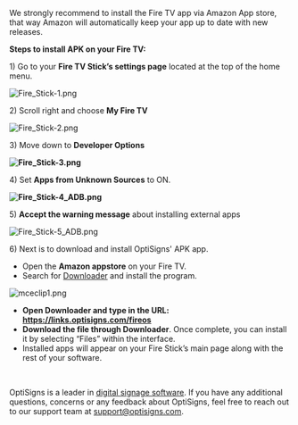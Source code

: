 <p>We strongly recommend to install the Fire TV app via Amazon App store, that way Amazon will automatically keep your app up to date with new releases.</p>
<p><span class="wysiwyg-font-size-large"><strong>Steps to install APK on your Fire TV:</strong></span></p>
<p>1) Go to your <strong>Fire TV Stick’s settings page</strong> located at the top of the home menu.</p>
<p><img src="https://support.optisigns.com/hc/article_attachments/1500012107941" alt="Fire_Stick-1.png"></p>
<p>2) Scroll right and choose <strong>My Fire TV</strong></p>
<p><img src="https://support.optisigns.com/hc/article_attachments/1500012107921" alt="Fire_Stick-2.png"></p>
<p>3) Move down to <strong>Developer Options</strong></p>
<p><strong><img src="https://support.optisigns.com/hc/article_attachments/1500011806502" alt="Fire_Stick-3.png"></strong></p>
<p>4) Set <strong>Apps from Unknown Sources</strong> to ON.</p>
<p><span style="font-weight: bolder;"><img src="https://support.optisigns.com/hc/article_attachments/1500015575461" alt="Fire_Stick-4_ADB.png"></span></p>
<p>5) <strong>Accept the warning message</strong> about installing external apps</p>
<p><img src="https://support.optisigns.com/hc/article_attachments/1500015577081" alt="Fire_Stick-5_ADB.png"></p>
<p>6) Next is to download and install OptiSigns' APK app.</p>
<ul>
<li>Open the <strong>Amazon appstore</strong> on your Fire TV.</li>
<li>Search for <a href="https://www.amazon.com/AFTVnews-com-Downloader/dp/B01N0BP507">Downloader</a> and install the program.</li>
</ul>
<p><img src="https://support.optisigns.com/hc/article_attachments/1500015576341" alt="mceclip1.png"></p>
<ul>
<li><strong>Open Downloader and type in the URL: <a href="https://links.optisigns.com/fireos" target="_self">https://links.optisigns.com/fireos</a></strong></li>
<li>
<strong>Download the file through Downloader</strong>. Once complete, you can install it by selecting “Files” within the interface.</li>
<li>Installed apps will appear on your Fire Stick’s main page along with the rest of your software.</li>
</ul>
<p> </p>
<p>OptiSigns is a leader in <a href="https://www.optisigns.com/" target="_blank" rel="noopener noreferrer">digital signage software</a>. If you have any additional questions, concerns or any feedback about OptiSigns, feel free to reach out to our support team at <a href="mailto:support@optisigns.com" target="_self" rel="undefined">support@optisigns.com</a>.</p>